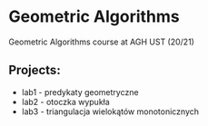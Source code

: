 # Geometric Algorithms
Geometric Algorithms course at AGH UST (20/21)
## Projects:
* lab1 - predykaty geometryczne
* lab2 - otoczka wypukła
* lab3 - triangulacja wielokątów monotonicznych
